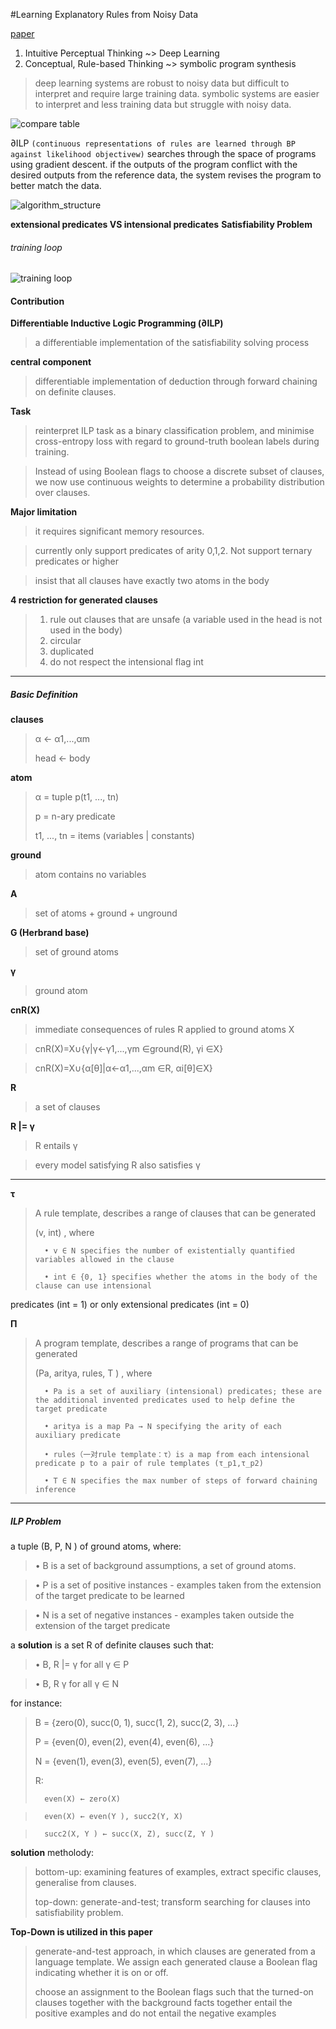 #Learning Explanatory Rules from Noisy Data

[paper](http://www.jair.org/media/5714/live-5714-10391-jair.pdf)

1. Intuitive Perceptual Thinking ~> Deep Learning
2. Conceptual, Rule-based Thinking ~> symbolic program synthesis 

> deep learning systems are robust to noisy data but difficult to interpret and require large training data.
> symbolic systems are easier to interpret and less training data but struggle with noisy data.

![compare table](alphaILP_compare_table.png)

∂ILP  `(continuous representations of rules are learned through BP against likelihood objectivew)` searches through the space of programs using gradient descent. if the outputs of the program conflict with the desired outputs from the reference data, the system revises the program to better match the data.

![algorithm_structure](algorithm_structure.png)

**extensional predicates VS intensional predicates**
**Satisfiability Problem**

###### training loop
![training loop](training_loop.png)

#### Contribution

**Differentiable Inductive Logic Programming (∂ILP)**
> a differentiable implementation of the satisfiability solving process

**central component**
> differentiable implementation of deduction through forward chaining on definite clauses.

**Task**
> reinterpret ILP task as a binary classification problem, and minimise cross-entropy loss with regard to ground-truth boolean labels during training.

> Instead of using Boolean flags to choose a discrete subset of clauses, we now use continuous weights to determine a probability distribution over clauses.

**Major limitation**
> it requires significant memory resources. 

> currently only support predicates of arity 0,1,2. Not support ternary predicates or higher

> insist that all clauses have exactly two atoms in the body


**4 restriction for generated clauses**
> 1. rule out clauses that are unsafe (a variable used in the head is not used in the body)
> 2. circular
> 3. duplicated
> 4. do not respect the intensional flag int 

---

##### Basic Definition

**clauses**
> α ← α1,...,αm
> 
> head ← body

**atom**
> α = tuple p(t1, ..., tn)
> 
> p = n-ary predicate
> 
> t1, ..., tn = items (variables | constants)

**ground**
> atom contains no variables

**A**
> set of atoms + ground + unground

**G (Herbrand base)**
> set of ground atoms

**γ**
> ground atom

**cnR(X)**
> immediate consequences of rules R applied to ground atoms X

> cnR(X)=X∪{γ|γ←γ1,...,γm ∈ground(R), γi ∈X}

> cnR(X)=X∪{α[θ]|α←α1,...,αm ∈R, αi[θ]∈X}

**R**
> a set of clauses

**R |= γ**
> R entails γ

> every model satisfying R also satisfies γ

---
**τ**
> A rule template, describes a range of clauses that can be generated
> 
> (v, int) , where 
> 
> 		• v ∈ N specifies the number of existentially quantified variables allowed in the clause
> 
> 		• int ∈ {0, 1} specifies whether the atoms in the body of the clause can use intensional
predicates (int = 1) or only extensional predicates (int = 0)

**Π**
> A program template, describes a range of programs that can be generated
> 
> (Pa, aritya, rules, T ) , where 
> 
> 		• Pa is a set of auxiliary (intensional) predicates; these are the additional invented predicates used to help define the target predicate
>
>		• aritya is a map Pa → N specifying the arity of each auxiliary predicate
>
> 		• rules（一对rule template：τ）is a map from each intensional predicate p to a pair of rule templates (τ_p1,τ_p2)
>
>		• T ∈ N specifies the max number of steps of forward chaining inference

---
##### ILP Problem
a tuple (B, P, N ) of ground atoms, where:
> • B is a set of background assumptions, a set of ground atoms.

> • P is a set of positive instances - examples taken from the extension of the target predicate to be learned

> • N is a set of negative instances - examples taken outside the extension of the target predicate

a **solution** is a set R of definite clauses such that:
>• B, R |= γ for all γ ∈ P

>• B, R   γ for all γ ∈ N

for instance:
> B = {zero(0), succ(0, 1), succ(1, 2), succ(2, 3), ...}
> 
> P = {even(0), even(2), even(4), even(6), ...}
> 
> N = {even(1), even(3), even(5), even(7), ...}
> 
> R:
> 	
>		even(X) ← zero(X)

>		even(X) ← even(Y ), succ2(Y, X)

>		succ2(X, Y ) ← succ(X, Z), succ(Z, Y )

**solution** metholody:
> bottom-up: examining features of examples, extract specific clauses, generalise from clauses.
> 
> top-down: generate-and-test; transform searching for clauses into satisfiability problem.

**Top-Down is utilized in this paper**

> generate-and-test approach, in which clauses are generated from a language template. We assign each generated clause a Boolean flag indicating whether it is on or off.
> 
> choose an assignment to the Boolean flags such that the turned-on clauses together with the background facts together entail the positive examples and do not entail the negative examples